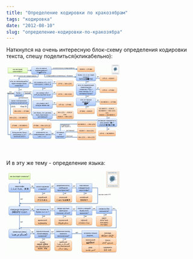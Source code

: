 ```yaml
---
title: "Определение кодировки по кракозябрам"
tags: "кодировка"
date: "2012-08-10"
slug: "определение-кодировки-по-кракозябра"
---
```


Наткнулся на очень интересную блок-схему определения кодировки текста, спешу поделиться(кликабельно):

[![](images/codepages-300x204.png "определение кодировки")](https://stepansuvorov.com/blog/wp-content/uploads/2012/08/codepages.png)

 

И в эту же тему - определение языка:

[![](images/strange_symbols_scheme-300x219.png "определение языка")](https://stepansuvorov.com/blog/wp-content/uploads/2012/08/strange_symbols_scheme.png)
